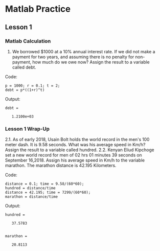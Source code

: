 # Matlab Practice

## Lesson 1

### Matlab Calculation

1. We borrowed $1000 at a 10% annual interest rate. If we did not make a payment for two years, and assuming there is no penalty for non-payment, how much do we owe now?
Assign the result to a variable called debt.

Code:
```
p = 1000; r = 0.1; t = 2;
debt = p*((1+r)^t)
```
Output:
```
debt =

   1.2100e+03
```

### Lesson 1 Wrap-Up

2.1. As of early 2018, Usain Bolt holds the world record in the men's 100 meter dash. It is 9.58 seconds. What was his average speed in Km/h? Assign the result to a variable
called hundred.
2.2. Kenyan Eliud Kipchoge set a new world record for men of 02 hrs 01 minutes 39 seconds on September 16,2018. Assign his average speed in Km/h to the variable marathon. The marathon
distance is 42.195 Kilometers.

Code:
```
distance = 0.1; time = 9.58/(60*60);
hundred = distance/time
distance = 42.195; time = 7299/(60*60);
marathon = distance/time
```
Output:
```
hundred =

   37.5783


marathon =

   20.8113
```
